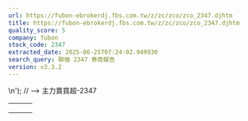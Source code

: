 ```yaml
---
url: https://fubon-ebrokerdj.fbs.com.tw/z/zc/zco/zco_2347.djhtm
title: https://fubon-ebrokerdj.fbs.com.tw/z/zc/zco/zco_2347.djhtm
quality_score: 5
company: fubon
stock_code: 2347
extracted_date: 2025-06-25T07:24:02.949930
search_query: 聯強 2347 券商報告
version: v3.3.2
---
```


\n');
// -->
主力賣買超-2347


|  |  |  |
| --- | --- | --- |
|  | | |
|  | |  |  |  |  |  |  |  |  |  |  |  |  |  |  |  |  |  |  |  |  |  |  |  |  |  |  |  |  |  |  |  |  |  |  |  |  |  |  |  |  |  |  |  |  |  |  |  |  |  |  |  |  |  |  |  |  |  |  |  |  |  |  |  |  |  |  |  |  |  |  |  |  |  |  |  |  |  |  |  |  |  |  |  |  |  |  |  |  |  |  |  |  |  |  |  |  |  |  |  |  |  |  |  |  |  |  |  |  |  |  |  |  |  |  |  |  |  |  |  |  |  |  |  |  |  |  |  |  |  |  |  |  |  |  |  |  |  |  |  |  |  |  |  |  |  |  |  |  |  |  |  |  |  |  |  |  |  |  |  |  |  |  |  |  |  |  |  |  |  |  |  |  |  |  |  |  |  |  |  |  |  |  |  |  |  |  |  |  |  |  |  |  |  |  |  |  |  |  |  |  |  |  |  |  |  |  |  |  |  |  |  |  |  |  |  |  |  |  |  |  |  |  |  |  |  |  |  |  |  |  |  |  |  |  |  |  |  |  |  |  |  |  |  | | --- | --- | --- | --- | --- | --- | --- | --- | --- | --- | --- | --- | --- | --- | --- | --- | --- | --- | --- | --- | --- | --- | --- | --- | --- | --- | --- | --- | --- | --- | --- | --- | --- | --- | --- | --- | --- | --- | --- | --- | --- | --- | --- | --- | --- | --- | --- | --- | --- | --- | --- | --- | --- | --- | --- | --- | --- | --- | --- | --- | --- | --- | --- | --- | --- | --- | --- | --- | --- | --- | --- | --- | --- | --- | --- | --- | --- | --- | --- | --- | --- | --- | --- | --- | --- | --- | --- | --- | --- | --- | --- | --- | --- | --- | --- | --- | --- | --- | --- | --- | --- | --- | --- | --- | --- | --- | --- | --- | --- | --- | --- | --- | --- | --- | --- | --- | --- | --- | --- | --- | --- | --- | --- | --- | --- | --- | --- | --- | --- | --- | --- | --- | --- | --- | --- | --- | --- | --- | --- | --- | --- | --- | --- | --- | --- | --- | --- | --- | --- | --- | --- | --- | --- | --- | --- | --- | --- | --- | --- | --- | --- | --- | --- | --- | --- | --- | --- | --- | --- | --- | --- | --- | --- | --- | --- | --- | --- | --- | --- | --- | --- | --- | --- | --- | --- | --- | --- | --- | --- | --- | --- | --- | --- | --- | --- | --- | --- | --- | --- | --- | --- | --- | --- | --- | --- | --- | --- | --- | --- | --- | --- | --- | --- | --- | --- | --- | --- | --- | --- | --- | --- | --- | --- | --- | --- | --- | --- | --- | --- | --- | --- | --- | --- | --- | --- | --- | --- | --- | --- | --- | --- | --- | --- | | |  |  |  |  |  |  |  |  |  |  | | --- | --- | --- | --- | --- | --- | --- | --- | --- | --- | | 聯強(2347)主力進出比較圖 | | | | | | | | | | | |  | | --- | | 總表 單一 | |  | | | | | | | | | | | | 聯強(2347) 券商分點-進出明細 單位：張　最後更新日：2025/06/24 | | | | | | | | | | | 請選擇 近一日 近五日 近十日 近20日 近40日 近60日 近120日 近240日 　自設區間： 從　  年  月  日 ∼  年  月  日 | | | | | | | | | | | 買超 | | | | | 賣超 | | | | | | 買超券商 | 買進 | 賣出 | 買超 | 佔成交比重 | 賣超券商 | 買進 | 賣出 | 賣超 | 佔成交比重 | | [統一](/z/zc/zco/zco0/zco0.djhtm?a=2347&b=5850&BHID=5850) | 1,200 | 78 | 1,122 | 8.54% | [元大證券](/z/zc/zco/zco0/zco0.djhtm?a=2347&b=9800&BHID=9800) | 217 | 1,901 | 1,684 | 12.82% | | [美商高盛](/z/zc/zco/zco0/zco0.djhtm?a=2347&b=1480&BHID=1480) | 2,676 | 1,578 | 1,098 | 8.36% | [富邦證券](/z/zc/zco/zco0/zco0.djhtm?a=2347&b=9600&BHID=9600) | 7 | 1,165 | 1,158 | 8.81% | | [港商麥格理](/z/zc/zco/zco0/zco0.djhtm?a=2347&b=1360&BHID=1360) | 916 | 15 | 901 | 6.86% | [元富](/z/zc/zco/zco0/zco0.djhtm?a=2347&b=5920&BHID=5920) | 27 | 966 | 939 | 7.15% | | [凱基](/z/zc/zco/zco0/zco0.djhtm?a=2347&b=9200&BHID=9200) | 1,049 | 315 | 734 | 5.59% | [元富-城東](/z/zc/zco/zco0/zco0.djhtm?a=2347&b=0035003900320072&BHID=5920) | 1 | 885 | 884 | 6.73% | | [美林](/z/zc/zco/zco0/zco0.djhtm?a=2347&b=1440&BHID=1440) | 692 | 38 | 654 | 4.98% | [新加坡商瑞銀](/z/zc/zco/zco0/zco0.djhtm?a=2347&b=1650&BHID=1650) | 692 | 1,253 | 561 | 4.27% | | [摩根大通](/z/zc/zco/zco0/zco0.djhtm?a=2347&b=8440&BHID=8440) | 1,124 | 525 | 599 | 4.56% | [康和](/z/zc/zco/zco0/zco0.djhtm?a=2347&b=8450&BHID=8450) | 19 | 301 | 282 | 2.15% | | [台灣摩根士丹利](/z/zc/zco/zco0/zco0.djhtm?a=2347&b=1470&BHID=1470) | 1,044 | 660 | 384 | 2.92% | [國票-安和](/z/zc/zco/zco0/zco0.djhtm?a=2347&b=003700370039005a&BHID=7790) | 0 | 251 | 251 | 1.91% | | [花旗環球](/z/zc/zco/zco0/zco0.djhtm?a=2347&b=1590&BHID=1590) | 311 | 16 | 295 | 2.25% | [凱基-竹科](/z/zc/zco/zco0/zco0.djhtm?a=2347&b=9272&BHID=9200) | 0 | 145 | 145 | 1.1% | | [港商野村](/z/zc/zco/zco0/zco0.djhtm?a=2347&b=1560&BHID=1560) | 288 | 0 | 288 | 2.19% | [富邦-基隆](/z/zc/zco/zco0/zco0.djhtm?a=2347&b=9614&BHID=9600) | 1 | 143 | 142 | 1.08% | | [元大-基隆孝二](/z/zc/zco/zco0/zco0.djhtm?a=2347&b=003900380036004b&BHID=9800) | 196 | 1 | 195 | 1.48% | [彰銀](/z/zc/zco/zco0/zco0.djhtm?a=2347&b=1230&BHID=1230) | 0 | 80 | 80 | 0.61% | | [永豐金證券](/z/zc/zco/zco0/zco0.djhtm?a=2347&b=0039004100300030&BHID=9A00) | 97 | 6 | 91 | 0.69% | [凱基-台北](/z/zc/zco/zco0/zco0.djhtm?a=2347&b=9268&BHID=9200) | 966 | 1,034 | 68 | 0.52% | | [永豐金-市政](/z/zc/zco/zco0/zco0.djhtm?a=2347&b=0039004100390057&BHID=9A00) | 53 | 7 | 46 | 0.35% | [元大-仁愛](/z/zc/zco/zco0/zco0.djhtm?a=2347&b=003900380033006a&BHID=9800) | 10 | 51 | 41 | 0.31% | | [香港上海匯豐](/z/zc/zco/zco0/zco0.djhtm?a=2347&b=8960&BHID=8960) | 40 | 0 | 40 | 0.3% | [合庫-嘉義](/z/zc/zco/zco0/zco0.djhtm?a=2347&b=1024&BHID=1020) | 0 | 40 | 40 | 0.3% | | [元大-萬華](/z/zc/zco/zco0/zco0.djhtm?a=2347&b=0039003800310071&BHID=9800) | 40 | 1 | 39 | 0.3% | [台新證券](/z/zc/zco/zco0/zco0.djhtm?a=2347&b=8150&BHID=8150) | 35 | 71 | 36 | 0.27% | | [元大-天母](/z/zc/zco/zco0/zco0.djhtm?a=2347&b=0039003800310049&BHID=9800) | 34 | 0 | 34 | 0.26% | [新光](/z/zc/zco/zco0/zco0.djhtm?a=2347&b=8560&BHID=8560) | 12 | 44 | 32 | 0.24% | | 合計買超張數 | 6,521 | | | | 合計賣超張數 | 6,343 | | | | | 平均買超成本 | 64.37 | | | | 平均賣超成本 | 64.01 | | | | | 【註1】合計買超或賣超，為上述家數合計。  【註2】平均買超或賣超成本，為上述家數合計買賣超金額/上述家數合計買賣超張數。 | | | | | | | | | | | |  |
|  | | |